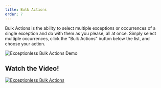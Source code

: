 ```yaml
---
title: Bulk Actions
order: 7
---
```

Bulk Actions is the ability to select multiple exceptions or occurrences of a single exception and do with them as you please, all at once. Simply select multiple occurrences, click the "Bulk Actions" button below the list, and choose your action.

![Exceptionless Bulk Actions Demo](/assets/img/docs/exceptionless-bulk-actions.gif)
## Watch the Video!

[![Exceptionless Bulk Actions](/assets/img/docs/bulk-actions-video-screenshot.png)](http://www.youtube.com/watch?v=pQXk3ayK8P8)

